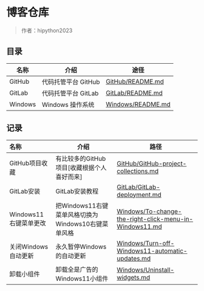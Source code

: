 # 博客仓库
> 作者：hipython2023

## 目录

| 名称    | 介绍                | 途径                                   |
| ------- | ------------------- | -------------------------------------- |
| GitHub  | 代码托管平台 GitHub | [GitHub/README.md](GitHub/README.md)   |
| GitLab  | 代码托管平台 GitLab | [GitLab/README.md](GitLab/README.md)   |
| Windows | Windows 操作系统    | [Windows/README.md](Windows/README.md) |

## 记录

| 名称                  | 介绍                                               | 路径                                                         |
| :-------------------- | -------------------------------------------------- | ------------------------------------------------------------ |
| GitHub项目收藏        | 有比较多的GitHub项目[收藏根据个人喜好而来]         | [GitHub/GitHub-project-collections.md](GitHub/GitHub-project-collections.md) |
| GitLab安装            | GitLab安装教程                                     | [GitLab/GitLab-deployment.md](GitLab/GitLab-deployment.md)   |
| Windows11右键菜单更改 | 把Windows11右键菜单风格切换为Windows10右键菜单风格 | [Windows/To-change-the-right-click-menu-in-Windows11.md](Windows/To-change-the-right-click-menu-in-Windows11.md) |
| 关闭Windows自动更新   | 永久暂停Windows的自动更新                          | [Windows/Turn-off-Windows11-automatic-updates.md](Windows/Turn-off-Windows11-automatic-updates.md) |
| 卸载小组件            | 卸载全是广告的Windows11小组件                      | [Windows/Uninstall-widgets.md](Windows/Uninstall-widgets.md) |



